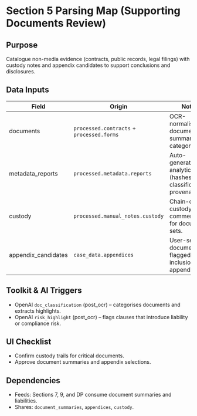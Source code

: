 ﻿# Section 5 Parsing Map (Supporting Documents Review)

## Purpose
Catalogue non-media evidence (contracts, public records, legal filings) with custody notes and appendix candidates to support conclusions and disclosures.

## Data Inputs
| Field | Origin | Notes |
|-------|--------|-------|
| documents | `processed.contracts` + `processed.forms` | OCR-normalised documents for summary and categorisation. |
| metadata_reports | `processed.metadata.reports` | Auto-generated analytics (hashes, classifications, provenance). |
| custody | `processed.manual_notes.custody` | Chain-of-custody commentary for document sets. |
| appendix_candidates | `case_data.appendices` | User-selected documents flagged for inclusion in appendices. |

## Toolkit & AI Triggers
- OpenAI `doc_classification` (post_ocr) – categorises documents and extracts highlights.
- OpenAI `risk_highlight` (post_ocr) – flags clauses that introduce liability or compliance risk.

## UI Checklist
- Confirm custody trails for critical documents.
- Approve document summaries and appendix selections.

## Dependencies
- Feeds: Sections 7, 9, and DP consume document summaries and liabilities.
- Shares: `document_summaries`, `appendices`, `custody`.
